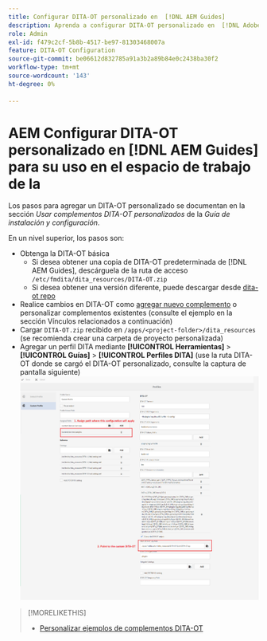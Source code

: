 ```yaml
---
title: Configurar DITA-OT personalizado en  [!DNL AEM Guides]
description: Aprenda a configurar DITA-OT personalizado en  [!DNL Adobe Experience Manager Guides]
role: Admin
exl-id: f479c2cf-5b8b-4517-be97-81303468007a
feature: DITA-OT Configuration
source-git-commit: be06612d832785a91a3b2a89b84e0c2438ba30f2
workflow-type: tm+mt
source-wordcount: '143'
ht-degree: 0%

---
```


# AEM Configurar DITA-OT personalizado en [!DNL AEM Guides] para su uso en el espacio de trabajo de la

Los pasos para agregar un DITA-OT personalizado se documentan en la sección _Usar complementos DITA-OT personalizados_ de la _Guía de instalación y configuración_.

En un nivel superior, los pasos son:

+ Obtenga la DITA-OT básica
   + Si desea obtener una copia de DITA-OT predeterminada de [!DNL AEM Guides], descárguela de la ruta de acceso `/etc/fmdita/dita_resources/DITA-OT.zip`
   + Si desea obtener una versión diferente, puede descargar desde [dita-ot repo](https://www.dita-ot.org/download)
+ Realice cambios en DITA-OT como [agregar nuevo complemento](https://www.dita-ot.org/dev/topics/plugins-installing.html) o personalizar complementos existentes (consulte el ejemplo en la sección Vínculos relacionados a continuación)
+ Cargar `DITA-OT.zip` recibido en `/apps/<project-folder>/dita_resources` (se recomienda crear una carpeta de proyecto personalizada)
+ Agregar un perfil DITA mediante **[!UICONTROL Herramientas]** > **[!UICONTROL Guías]** > **[!UICONTROL Perfiles DITA]** (use la ruta DITA-OT donde se cargó el DITA-OT personalizado, consulte la captura de pantalla siguiente)
  ![Perfiles DITA](assets/dita-profile.png)

>[!MORELIKETHIS]
>
>+ [Personalizar ejemplos de complementos DITA-OT](https://www.dita-ot.org/dev/topics/pdf-customization.html)
